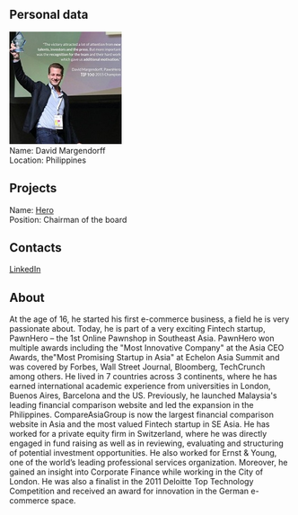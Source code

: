 ## Personal data
![david margendorff photo](photo/david_margendorff.jpg)  
Name:   David Margendorff  
Location: Philippines  
## Projects 
Name: [Hero](../projects/hero.md)  
Position: Chairman of the board   
## Contacts
[LinkedIn](https://www.linkedin.com/in/davidmargendorff/?lipi=urn%3Ali%3Apage%3Ad_flagship3_search_srp_people%3Ba4W9Gu67TR2QAwv%2FsCsSHg%3D%3D&licu=urn%3Ali%3Acontrol%3Ad_flagship3_search_srp_people-search_srp_result&lici=7a8NySy2RyaDwQfH69gfnA%3D%3D)    
## About
At the age of 16, he started his first e-commerce business, a field he is very passionate about. Today, he is part of a very exciting Fintech startup, PawnHero – the 1st Online Pawnshop in Southeast Asia. PawnHero won multiple awards including the "Most Innovative Company" at the Asia CEO Awards, the"Most Promising Startup in Asia"​ at Echelon Asia Summit and was covered by Forbes, Wall Street Journal, Bloomberg, TechCrunch among others. 
He lived in 7 countries across 3 continents, where he has earned international academic experience from universities in London, Buenos Aires, Barcelona and the US. Previously, he launched Malaysia's leading financial comparison website and led the expansion in the Philippines. CompareAsiaGroup is now the largest financial comparison website in Asia and the most valued Fintech startup in SE Asia.
He has worked for a private equity firm in Switzerland, where he was directly engaged in fund raising as well as in reviewing, evaluating and structuring of potential investment opportunities.
He also worked for Ernst & Young, one of the world’s leading professional services organization. Moreover, he gained an insight into Corporate Finance while working in the City of London. He was also a finalist in the 2011 Deloitte Top Technology Competition and received an award for innovation in the German e-commerce space.
